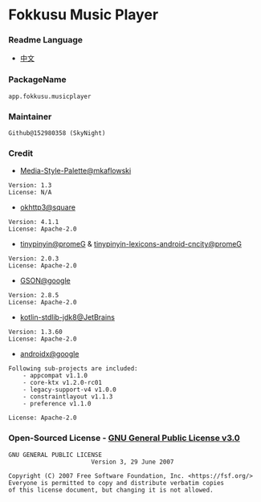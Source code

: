 # Fokkusu Music Player
### Readme Language
- [中文](README_zh-rCN.md)

### PackageName
```
app.fokkusu.musicplayer
```
### Maintainer
```
Github@152980358 (SkyNight)
```
### Credit
- [Media-Style-Palette@mkaflowski](https://github.com/mkaflowski/Media-Style-Palette)
```
Version: 1.3
License: N/A
```
- [okhttp3@square](https://github.com/square/okhttp)
```
Version: 4.1.1
License: Apache-2.0
```
- [tinypinyin@promeG](https://github.com/promeG/TinyPinyin) & [tinypinyin-lexicons-android-cncity@promeG](https://github.com/promeG/TinyPinyin)
```
Version: 2.0.3
License: Apache-2.0
```
- [GSON@google](https://github.com/google/gson)
```
Version: 2.8.5
License: Apache-2.0
```
- [kotlin-stdlib-jdk8@JetBrains](https://github.com/JetBrains/kotlin)
```
Version: 1.3.60
License: Apache-2.0
```
- [androidx@google](https://developer.android.com/jetpack/androidx)
```
Following sub-projects are included:
    - appcompat v1.1.0
    - core-ktx v1.2.0-rc01
    - legacy-support-v4 v1.0.0
    - constraintlayout v1.1.3
    - preference v1.1.0
    
License: Apache-2.0
```

### Open-Sourced License - [GNU General Public License v3.0](LICENSE)
```
GNU GENERAL PUBLIC LICENSE
                       Version 3, 29 June 2007
    
Copyright (C) 2007 Free Software Foundation, Inc. <https://fsf.org/>
Everyone is permitted to copy and distribute verbatim copies
of this license document, but changing it is not allowed.
```